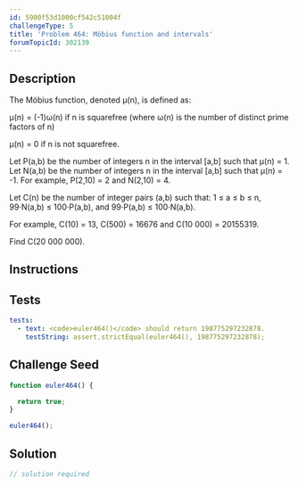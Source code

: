 ```yaml
---
id: 5900f53d1000cf542c51004f
challengeType: 5
title: 'Problem 464: Möbius function and intervals'
forumTopicId: 302139
---
```


## Description

<section id='description'>

The Möbius function, denoted μ(n), is defined as:

μ(n) = (-1)ω(n) if n is squarefree (where ω(n) is the number of distinct prime factors of n)

μ(n) = 0 if n is not squarefree.

Let P(a,b) be the number of integers n in the interval \[a,b] such that μ(n) = 1. Let N(a,b) be the number of integers n in the interval \[a,b] such that μ(n) = -1. For example, P(2,10) = 2 and N(2,10) = 4.

Let C(n) be the number of integer pairs (a,b) such that: 1 ≤ a ≤ b ≤ n, 99·N(a,b) ≤ 100·P(a,b), and 99·P(a,b) ≤ 100·N(a,b).

For example, C(10) = 13, C(500) = 16676 and C(10 000) = 20155319.

Find C(20 000 000).

</section>

## Instructions

<section id='instructions'>

</section>

## Tests

<section id='tests'>

```yml
tests:
  - text: <code>euler464()</code> should return 198775297232878.
    testString: assert.strictEqual(euler464(), 198775297232878);

```

</section>

## Challenge Seed

<section id='challengeSeed'>

<div id='js-seed'>

```js
function euler464() {

  return true;
}

euler464();
```

</div>

</section>

## Solution

<section id='solution'>

```js
// solution required
```

</section>
